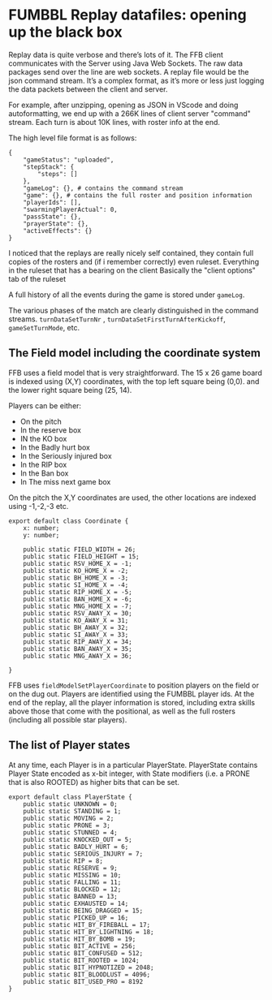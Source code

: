 # FUMBBL Replay datafiles: opening up the black box

Replay data is quite verbose and there’s lots of it. The FFB client communicates with the Server using Java Web Sockets.
The raw data packages send over the line are web sockets. 
A replay file would be the json command stream. It’s a complex format, as it’s more or less just logging the data packets between the client and server. 

For example, after unzipping, opening as JSON in VScode and doing autoformatting, we end up with a 266K lines of client server "command" stream.
Each turn is about 10K lines, with roster info at the end.

The high level file format is as follows:

```
{
    "gameStatus": "uploaded",
    "stepStack": {
        "steps": []
    },
    "gameLog": {}, # contains the command stream
    "game": {}, # contains the full roster and position information
    "playerIds": [],
    "swarmingPlayerActual": 0,
    "passState": {},
    "prayerState": {},
    "activeEffects": {}
}
```

I noticed that the replays are really nicely self contained, they contain full copies of the rosters and (if i remember correctly) even ruleset.
Everything in the ruleset that has a bearing on the client
Basically the "client options" tab of the ruleset

A full history of all the events during the game is stored under `gameLog`.

The various phases of the match are clearly distinguished in the command streams.
`turnDataSetTurnNr` , `turnDataSetFirstTurnAfterKickoff`, `gameSetTurnMode`, etc.



## The Field model including the coordinate system

FFB uses a field model that is very straightforward. The 15 x 26 game board is indexed using (X,Y) coordinates, with the top left square being (0,0). 
and the lower right square being (25, 14). 

Players can be either:
* On the pitch
* In the reserve box
* IN the KO box
* In the Badly hurt box
* In the Seriously injured box
* In the RIP box
* In the Ban box
* In The miss next game box

On the pitch the X,Y coordinates are used, the other locations are indexed using -1,-2,-3 etc. 

```
export default class Coordinate {
    x: number;
    y: number;

    public static FIELD_WIDTH = 26;
    public static FIELD_HEIGHT = 15;
    public static RSV_HOME_X = -1;
    public static KO_HOME_X = -2;
    public static BH_HOME_X = -3;
    public static SI_HOME_X = -4;
    public static RIP_HOME_X = -5;
    public static BAN_HOME_X = -6;
    public static MNG_HOME_X = -7;
    public static RSV_AWAY_X = 30;
    public static KO_AWAY_X = 31;
    public static BH_AWAY_X = 32;
    public static SI_AWAY_X = 33;
    public static RIP_AWAY_X = 34;
    public static BAN_AWAY_X = 35;
    public static MNG_AWAY_X = 36;
    
}
```

FFB uses `fieldModelSetPlayerCoordinate` to position players on the field or on the dug out. Players are identified using the FUMBBL player ids. At the end of the replay, all the player information is stored, including extra skills above those that come with the positional, as well as the full rosters (including all possible star players).

## The list of Player states

At any time, each Player is in a particular PlayerState.
PlayerState contains Player State encoded as x-bit integer, with State modifiers (i.e. a PRONE that is also ROOTED) as higher bits that can be set.

```
export default class PlayerState {
    public static UNKNOWN = 0;
    public static STANDING = 1;
    public static MOVING = 2;
    public static PRONE = 3;
    public static STUNNED = 4;
    public static KNOCKED_OUT = 5;
    public static BADLY_HURT = 6;
    public static SERIOUS_INJURY = 7;
    public static RIP = 8;
    public static RESERVE = 9;
    public static MISSING = 10;
    public static FALLING = 11;
    public static BLOCKED = 12;
    public static BANNED = 13;
    public static EXHAUSTED = 14;
    public static BEING_DRAGGED = 15;
    public static PICKED_UP = 16;
    public static HIT_BY_FIREBALL = 17;
    public static HIT_BY_LIGHTNING = 18;
    public static HIT_BY_BOMB = 19;
    public static BIT_ACTIVE = 256;
    public static BIT_CONFUSED = 512;
    public static BIT_ROOTED = 1024;
    public static BIT_HYPNOTIZED = 2048;
    public static BIT_BLOODLUST = 4096;
    public static BIT_USED_PRO = 8192
}
```